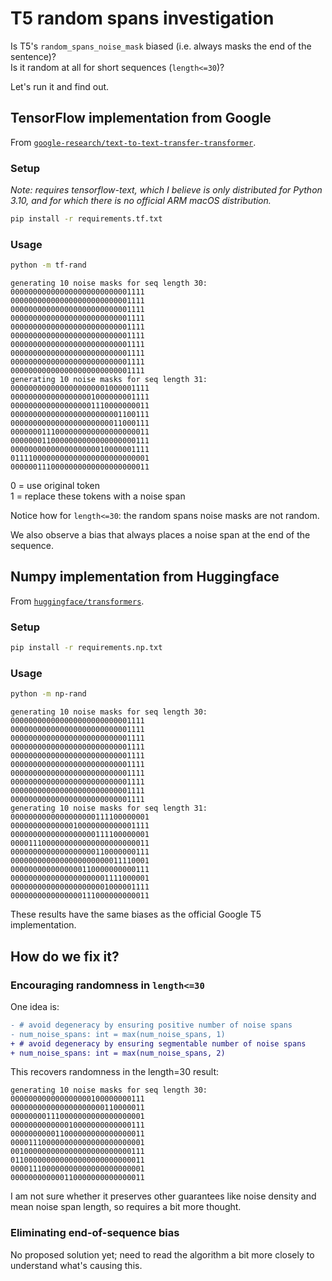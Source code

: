 # T5 random spans investigation

Is T5's `random_spans_noise_mask` biased (i.e. always masks the end of the sentence)?  
Is it random at all for short sequences (`length<=30`)?

Let's run it and find out.

## TensorFlow implementation from Google

From [`google-research/text-to-text-transfer-transformer`](https://github.com/google-research/text-to-text-transfer-transformer/blob/84f8bcc14b5f2c03de51bd3587609ba8f6bbd1cd/t5/data/preprocessors.py#L2682).

### Setup

_Note: requires tensorflow-text, which I believe is only distributed for Python 3.10, and for which there is no official ARM macOS distribution._

```bash
pip install -r requirements.tf.txt
```

### Usage

```bash
python -m tf-rand
```

```
generating 10 noise masks for seq length 30:
000000000000000000000000001111
000000000000000000000000001111
000000000000000000000000001111
000000000000000000000000001111
000000000000000000000000001111
000000000000000000000000001111
000000000000000000000000001111
000000000000000000000000001111
000000000000000000000000001111
000000000000000000000000001111
generating 10 noise masks for seq length 31:
0000000000000000000001000001111
0000000000000000001000000001111
0000000000000000001110000000011
0000000000000000000000001100111
0000000000000000000000011000111
0000000111000000000000000000011
0000000110000000000000000000111
0000000000000000000010000001111
0111100000000000000000000000001
0000001110000000000000000000011
```

0 = use original token  
1 = replace these tokens with a noise span

Notice how for `length<=30`: the random spans noise masks are not random.

We also observe a bias that always places a noise span at the end of the sequence.

## Numpy implementation from Huggingface

From [`huggingface/transformers`](https://github.com/huggingface/transformers/blob/0afa5071bd84e44301750fdc594e33db102cf374/examples/flax/language-modeling/run_t5_mlm_flax.py#L405).

### Setup

```bash
pip install -r requirements.np.txt
```

### Usage

```bash
python -m np-rand
```

```
generating 10 noise masks for seq length 30:
000000000000000000000000001111
000000000000000000000000001111
000000000000000000000000001111
000000000000000000000000001111
000000000000000000000000001111
000000000000000000000000001111
000000000000000000000000001111
000000000000000000000000001111
000000000000000000000000001111
000000000000000000000000001111
generating 10 noise masks for seq length 31:
0000000000000000000111100000001
0000000000000010000000000001111
0000000000000000000111100000001
0000111000000000000000000000011
0000000000000000000110000000111
0000000000000000000000011110001
0000000000000000110000000000111
0000000000000000000001111000001
0000000000000000000001000001111
0000000000000000111000000000011
```

These results have the same biases as the official Google T5  implementation.

## How do we fix it?

### Encouraging randomness in `length<=30`

One idea is:

```diff
- # avoid degeneracy by ensuring positive number of noise spans
- num_noise_spans: int = max(num_noise_spans, 1)
+ # avoid degeneracy by ensuring segmentable number of noise spans
+ num_noise_spans: int = max(num_noise_spans, 2)
```

This recovers randomness in the length=30 result:

```
generating 10 noise masks for seq length 30:
000000000000000000100000000111
000000000000000000000110000011
000000001110000000000000000001
000000000000010000000000000111
000000000011000000000000000011
000011100000000000000000000001
001000000000000000000000000111
011000000000000000000000000011
000011100000000000000000000001
000000000000110000000000000011
```

I am not sure whether it preserves other guarantees like noise density and mean noise span length, so requires a bit more thought.

### Eliminating end-of-sequence bias

No proposed solution yet; need to read the algorithm a bit more closely to understand what's causing this.